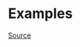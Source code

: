 


# Examples


[Source](http://www.rubydoc.info/gems/rubocop/RuboCop/Cop/Rails/SkipsModelValidations)